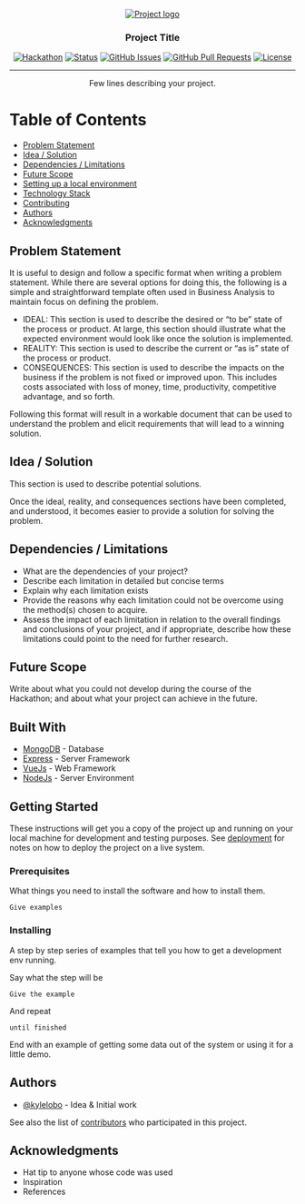 <p align="center">
  <a href="" rel="noopener">
 <img src="https://i.imgur.com/AZ2iWek.png" alt="Project logo"></a>
</p>
<h3 align="center">Project Title</h3>

<div align="center">

  [![Hackathon](https://img.shields.io/badge/hackathon-name-orange.svg)](http://hackathon.url.com) 
  [![Status](https://img.shields.io/badge/status-active-success.svg)]() 
  [![GitHub Issues](https://img.shields.io/github/issues/kylelobo/The-Documentation-Compendium.svg)](https://github.com/kylelobo/The-Documentation-Compendium/issues)
  [![GitHub Pull Requests](https://img.shields.io/github/issues-pr/kylelobo/The-Documentation-Compendium.svg)](https://github.com/kylelobo/The-Documentation-Compendium/pulls)
  [![License](https://img.shields.io/badge/license-MIT-blue.svg)](LICENSE.md)

</div>

---

<p align="center"> Few lines describing your project.
    <br> 
</p>

# Table of Contents
+ [Problem Statement](#problem_statement)
+ [Idea / Solution](#idea)
+ [Dependencies / Limitations](#limitations)
+ [Future Scope](#future_scope)
+ [Setting up a local environment](#getting_started)
+ [Technology Stack](#tech_stack)
+ [Contributing](../CONTRIBUTING.md)
+ [Authors](#authors)
+ [Acknowledgments](#acknowledgments)

## Problem Statement <a name = "problem_statement"></a>
It is useful to design and follow a specific format when writing a problem statement. While there are several options
for doing this, the following is a simple and straightforward template often used in Business Analysis to maintain
focus on defining the problem.

+ IDEAL: This section is used to describe the desired or “to be” state of the process or product. At large, this section 
should illustrate what the expected environment would look like once the solution is implemented.
+ REALITY: This section is used to describe the current or “as is” state of the process or product. 
+ CONSEQUENCES: This section is used to describe the impacts on the business if the problem is not fixed or improved upon.
This includes costs associated with loss of money, time, productivity, competitive advantage, and so forth.

Following this format will result in a workable document that can be used to understand the problem and elicit
requirements that will lead to a winning solution. 

## Idea / Solution <a name = "idea"></a>
This section is used to describe potential solutions. 

Once the ideal, reality, and consequences sections have been 
completed, and understood, it becomes easier to provide a solution for solving the problem.

## Dependencies / Limitations <a name = "limitations"></a>
+ What are the dependencies of your project?
+ Describe each limitation in detailed but concise terms
+ Explain why each limitation exists
+ Provide the reasons why each limitation could not be overcome using the method(s) chosen to acquire.
+ Assess the impact of each limitation in relation to the overall findings and conclusions of your project, and if 
appropriate, describe how these limitations could point to the need for further research.

## Future Scope <a name = "future_scope"></a>
Write about what you could not develop during the course of the Hackathon; and about what your project can achieve 
in the future.

## Built With <a name = "tech_stack"></a>
+ [MongoDB](https://www.mongodb.com/) - Database
+ [Express](https://expressjs.com/) - Server Framework
+ [VueJs](https://vuejs.org/) - Web Framework
+ [NodeJs](https://nodejs.org/en/) - Server Environment

## Getting Started <a name = "getting_started"></a>
These instructions will get you a copy of the project up and running on your local machine for development 
and testing purposes. See [deployment](#deployment) for notes on how to deploy the project on a live system.

### Prerequisites

What things you need to install the software and how to install them.

```
Give examples
```

### Installing

A step by step series of examples that tell you how to get a development env running.

Say what the step will be

```
Give the example
```

And repeat

```
until finished
```

End with an example of getting some data out of the system or using it for a little demo.

## Authors <a name = "authors"></a>

+ [@kylelobo](https://github.com/kylelobo) - Idea & Initial work

See also the list of [contributors](https://github.com/kylelobo/The-Documentation-Compendium/contributors) 
who participated in this project.

## Acknowledgments <a name = "acknowledgments"></a>
+ Hat tip to anyone whose code was used
+ Inspiration
+ References
